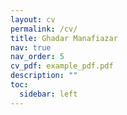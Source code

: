 ```yaml
---
layout: cv
permalink: /cv/
title: Ghadar Manafiazar
nav: true
nav_order: 5
cv_pdf: example_pdf.pdf
description: ""
toc:
  sidebar: left
---
```

